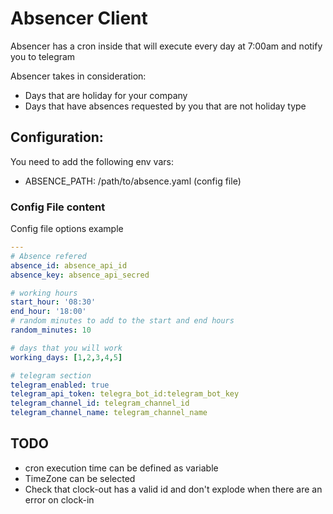 # Absencer Client
Absencer has a cron inside that will execute every day at 7:00am and notify you to telegram

Absencer takes in consideration:
- Days that are holiday for your company
- Days that have absences requested by you that are not holiday type

## Configuration:
You need to add the following env vars:
- ABSENCE_PATH: /path/to/absence.yaml (config file)

### Config File content
Config file options example
```yaml
---
# Absence refered
absence_id: absence_api_id
absence_key: absence_api_secred

# working hours
start_hour: '08:30'
end_hour: '18:00'
# random minutes to add to the start and end hours
random_minutes: 10

# days that you will work
working_days: [1,2,3,4,5]

# telegram section
telegram_enabled: true
telegram_api_token: telegra_bot_id:telegram_bot_key
telegram_channel_id: telegram_channel_id
telegram_channel_name: telegram_channel_name
``` 

## TODO
- cron execution time can be defined as variable
- TimeZone can be selected
- Check that clock-out has a valid id and don't explode when there are an error on clock-in
